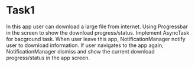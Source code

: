 # Task1
In this app user can download a large file from internet.
Using Progressbar in the screen to show the download progress/status.
Implement AsyncTask for bacground task.
When user leave this app, NotificationManager notify user to download information.
If user navigates to the app again, NotificationManager dismiss and show the current download progress/status in the app screen.
